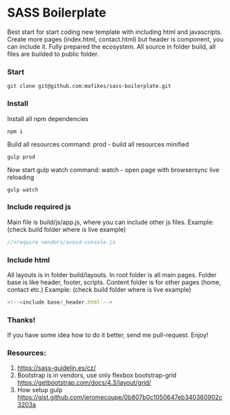 # SASS Boilerplate
Best start for start coding new template with including html and javascripts.
Create more pages (index.html, contact.html) but header is component, you can include it.
Fully prepared the ecosystem.
All source in folder build, all files are builded to public folder.

### Start
```
git clone git@github.com:mafikes/sass-boilerplate.git
```

### Install

Install all npm dependencies
```
npm i
```

Build all resources
command: prod - build all resources minified 
```
gulp prod
```

Now start gulp watch
command: watch - open page with browsersync live reloading
```
gulp watch
```

### Include required js
Main file is build/js/app.js, where you can include other js files.
Example: (check build folder where is live example)
```js
//=require vendors/avoid-console.js
```

### Include html
All layouts is in folder build/layouts. In root folder is all main pages. 
Folder base is like header, footer, scripts. Content folder is for other pages (home, contact etc.)
Example: (check build folder where is live example)
```js
<!--=include base/_header.html -->
```
### Thanks!
If you have some idea how to do it better, send me pull-request.
Enjoy!

### Resources:
1. https://sass-guidelin.es/cz/
2. Bootstrap is in vendors, use only flexbox bootstrap-grid https://getbootstrap.com/docs/4.3/layout/grid/
3. How setup gulp https://gist.github.com/jeromecoupe/0b807b0c1050647eb340360902c3203a
